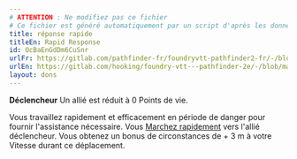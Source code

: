 ```yaml
---
# ATTENTION : Ne modifiez pas ce fichier
# Ce fichier est généré automatiquement par un script d'après les données du module Foundry VTT officiel et de sa traduction
title: réponse rapide
titleEn: Rapid Response
id: OcBaEnGdDm6CuSnr
urlFr: https://gitlab.com/pathfinder-fr/foundryvtt-pathfinder2-fr/-/blob/master/data/feats/OcBaEnGdDm6CuSnr.htm
urlEn: https://gitlab.com/hooking/foundry-vtt---pathfinder-2e/-/blob/master/packs/data/feats.db/rapid-response.json
layout: dons
---
```

**Déclencheur** Un allié est réduit à 0 Points de vie.

Vous travaillez rapidement et efficacement en période de danger pour fournir l'assistance nécessaire. Vous [Marchez rapidement](../actions/marcher-rapidement.md) vers l'allié déclencheur. Vous obtenez un bonus de circonstances de + 3 m à votre Vitesse durant ce déplacement.
